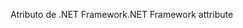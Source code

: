 <span data-ttu-id="83089-101">Atributo de .NET Framework</span><span class="sxs-lookup"><span data-stu-id="83089-101">.NET Framework attribute</span></span>